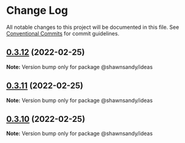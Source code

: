 # Change Log

All notable changes to this project will be documented in this file.
See [Conventional Commits](https://conventionalcommits.org) for commit guidelines.

## [0.3.12](https://github.com/shawn-sandy/idea/compare/@shawnsandy/ideas@0.3.11...@shawnsandy/ideas@0.3.12) (2022-02-25)

**Note:** Version bump only for package @shawnsandy/ideas





## [0.3.11](https://github.com/shawn-sandy/idea/compare/@shawnsandy/ideas@0.3.9...@shawnsandy/ideas@0.3.11) (2022-02-25)

**Note:** Version bump only for package @shawnsandy/ideas





## [0.3.10](https://github.com/shawn-sandy/idea/compare/@shawnsandy/ideas@0.3.9...@shawnsandy/ideas@0.3.10) (2022-02-25)

**Note:** Version bump only for package @shawnsandy/ideas
